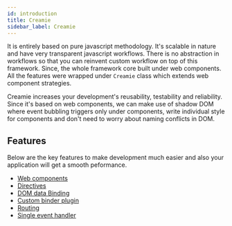 ```yaml
---
id: introduction
title: Creamie
sidebar_label: Creamie
---
```


It is entirely based on pure javascript methodology. It's scalable in nature and have very transparent javascript workflows. There is no abstraction in workflows so that you can reinvent custom workflow on top of this framework. Since, the whole framework core built under web components. All the features were wrapped under `Creamie` class which extends web component strategies.

Creamie increases your development's reusability, testability and reliability. Since it's based on web components, we can make use of shadow DOM where event bubbling triggers only under components, write individual style for components and don't need to worry about naming conflicts in DOM.

## Features

Below are the key features to make development much easier and also your application will get a smooth peformance.

- [Web components](/docs/webcomponents)
- [Directives](/docs/directives)
- [DOM data Binding](/docs/binder)
- [Custom binder plugin](/docs/binder#how-to-write-custom-binder-plugins)
- [Routing](/docs/router)
- [Single event handler](/docs/events)